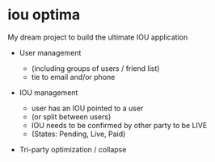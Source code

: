 # iou optima

My dream project to build the ultimate IOU application

 - User management
    - (including groups of users / friend list)
    - tie to email and/or phone

-  IOU management
    - user has an IOU pointed to a user
    - (or split between users)
    - IOU needs to be confirmed by other party to be LIVE
    - (States:  Pending, Live, Paid)

-  Tri-party optimization / collapse